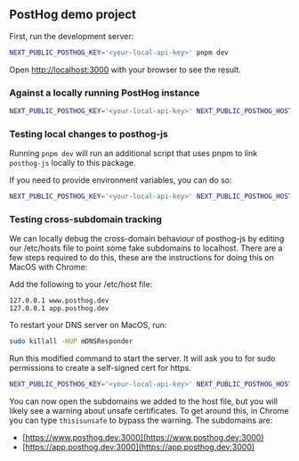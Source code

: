 ## PostHog demo project

First, run the development server:

```bash
NEXT_PUBLIC_POSTHOG_KEY='<your-local-api-key>' pnpm dev
```

Open [http://localhost:3000](http://localhost:3000) with your browser to see the result.


### Against a locally running PostHog instance

```bash
NEXT_PUBLIC_POSTHOG_KEY='<your-local-api-key>' NEXT_PUBLIC_POSTHOG_HOST='http://localhost:8000' pnpm dev
```

### Testing local changes to posthog-js

Running `pnpm dev` will run an additional script that uses pnpm to link `posthog-js` locally to this package.

If you need to provide environment variables, you can do so:

```bash
NEXT_PUBLIC_POSTHOG_KEY='<your-local-api-key>' NEXT_PUBLIC_POSTHOG_HOST='http://localhost:8000' pnpm dev
```

### Testing cross-subdomain tracking

We can locally debug the cross-domain behaviour of posthog-js by editing our /etc/hosts file to point some fake
subdomains to localhost. There are a few steps required to do this, these are the instructions for doing this on MacOS
with Chrome:

Add the following to your /etc/host file:
```
127.0.0.1 www.posthog.dev
127.0.0.1 app.posthog.dev
```

To restart your DNS server on MacOS, run:
```bash
sudo killall -HUP mDNSResponder
```

Run this modified command to start the server. It will ask you to for sudo permissions to create a self-signed cert for https.

```bash
NEXT_PUBLIC_POSTHOG_KEY='<your-local-api-key>' NEXT_PUBLIC_POSTHOG_HOST='http://localhost:8000' pnpm dev-crossdomain
```

You can now open the subdomains we added to the host file, but you will likely see a warning about unsafe certificates. To get around this, in Chrome you can type `thisisunsafe` to bypass the warning.
The subdomains are:
* [https://www.posthog.dev:3000](https://www.posthog.dev:3000)
* [https://app.posthog.dev:3000](https://app.posthog.dev:3000)
